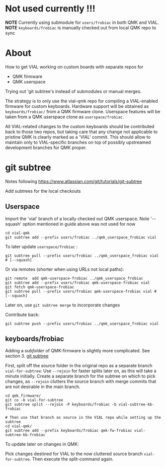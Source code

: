 # Not used currently !!!

**NOTE** Currently using submodule for `users/frobiac` in both QMK and VIAL.
**NOTE** `keyboards/frobiac` is manually checked out from local QMK repo to sync

# About

How to get VIAL working on custom boards with separate repos for
- QMK firmware
- QMK userspace

Trying out 'git subtree's instead of submodules or manual merges.

The strategy is to only use the vial-qmk repo for compiling a VIAL-enabled
firmware for custom keyboards.
Hardware support will be obtained as `keyboards/frobiac/` from a QMK firmware clone.
Userspace features will be taken from a QMK userspace clone as `userspace/frobiac`.

All VIAL-related changes to the custom keyboards should be contributed back to those two repos,
but taking care that any change not applicable to pristine QMK is clearly marked as a 'VIAL' commit.
This should allow to maintain only to VIAL-specific branches on top of possibly upstreamed
development branches for QMK proper.




# git subtree

Notes following https://www.atlassian.com/git/tutorials/git-subtree

Add subtrees for the local checkouts

## Userspace

Import the 'vial' branch of a locally checked out QMK userspace.
Note '--squash' option mentioned in guide above was not used for now

    cd vial-qmk
    git subtree add --prefix users/frobiac ../qmk_userspace_frobiac vial

To later update `userspace/frobiac` :

    git subtree pull --prefix users/frobiac ../qmk_userspace_frobiac vial # [--squash]

Or via remotes (shorter when using URLs not local paths):

    git remote  add qmk-userspace-frobiac ../qmk_userspace_frobiac
    git subtree add --prefix users/frobiac qmk-userspace-frobiac vial
    git fetch qmk-userspace-frobiac
    git subtree pull --prefix users/frobiac qmk-userspace-frobiac vial # [--squash]

Later on, use `git subtree merge` to incorporate changes

Contribute back:

    git subtree push --prefix users/frobiac ../qmk_userspace_frobiac vial

## keyboards/frobiac

Adding a *subfolder* of QMK-firmware is slightly more complicated.
See section 3. [git subtree](https://stackoverflow.com/questions/23937436/add-subdirectory-of-remote-repo-with-git-subtree)

First, split off the source folder in the original repo as a separate branch `vial-for-subtree`:
Use `--rejoin` for faster splits later on, as this will take a minute initially.
Create a separate branch for the subtree on which to pick changes, as `--rejoin`
clutters the source branch with merge commits that are not desirable in the main branch.

    cd qmk_firmware/
    git co -b vial-for-subtree
    git subtree split --rejoin -P keyboards/frobiac -b vial-subtree-kb-frobiac

    # Then use that branch as source in the VIAL repo while setting up the subtree
    cd vial-qmk/
    git subtree add --prefix keyboards/frobiac qmk-fw-frobiac vial-subtree-kb-frobiac

To update later on changes in QMK:

Pick changes destined for VIAL to the now cluttered source branch `vial-for-subtree`.
Then execute the split-command again.


